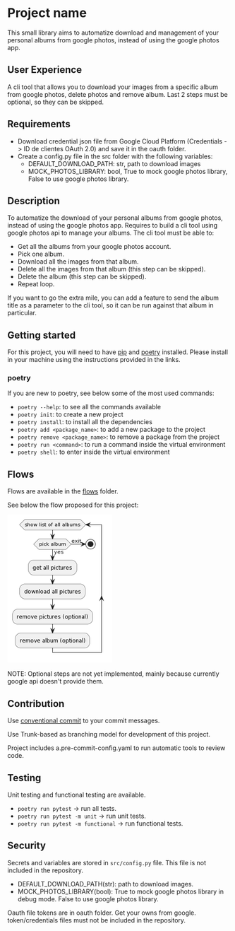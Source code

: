 # Project name

This small library aims to automatize download and management of your personal
albums from google photos, instead of using the google photos app.

## User Experience

A cli tool that allows you to download your images from a specific album from
google photos, delete photos and remove album. Last 2 steps must be optional, so
they can be skipped.

## Requirements

- Download credential json file from Google Cloud Platform (Credentials -> ID de
  clientes OAuth 2.0) and save it in the oauth folder.
- Create a config.py file in the src folder with the following variables:
  - DEFAULT_DOWNLOAD_PATH: str, path to download images
  - MOCK_PHOTOS_LIBRARY: bool, True to mock google photos library, False to use
    google photos library.

## Description

To automatize the download of your personal albums from google photos, instead
of using the google photos app. Requires to build a cli tool using google photos
api to manage your albums. The cli tool must be able to:

- Get all the albums from your google photos account.
- Pick one album.
- Download all the images from that album.
- Delete all the images from that album (this step can be skipped).
- Delete the album (this step can be skipped).
- Repeat loop.

If you want to go the extra mile, you can add a feature to
send the album title as a parameter to the cli tool, so it can be run against
that album in particular.

## Getting started

For this project, you will need to have [pip](https://pip.pypa.io/en/stable/)
and [poetry](https://python-poetry.org/) installed. Please install in your
machine using the instructions provided in the links.

### poetry

If you are new to poetry, see below some of the most used commands:

- `poetry --help`: to see all the commands available
- `poetry init`: to create a new project
- `poetry install`: to install all the dependencies
- `poetry add <package_name>`: to add a new package to the project
- `poetry remove <package_name>`: to remove a package from the project
- `poetry run <command>`: to run a command inside the virtual environment
- `poetry shell`: to enter inside the virtual environment

## Flows

Flows are available in the [flows](./flows) folder.

See below the flow proposed for this project:

![flows](./flows/flow_v1.png)

NOTE: Optional steps are not yet implemented, mainly because currently google
api doesn't provide them.

## Contribution

Use [conventional commit](https://www.conventionalcommits.org/en/v1.0.0/) to
your commit messages.

Use Trunk-based as branching model for development of this project.

Project includes a.pre-commit-config.yaml to run automatic tools to review code.

## Testing

Unit testing and functional testing are available.

- `poetry run pytest` -> run all tests.
- `poetry run pytest -m unit` -> run unit tests.
- `poetry run pytest -m functional` -> run functional tests.

## Security

Secrets and variables are stored in `src/config.py` file. This file is not
included in the repository.

- DEFAULT_DOWNLOAD_PATH(str): path to download images.
- MOCK_PHOTOS_LIBRARY(bool): True to mock google photos library in debug mode.
  False to use google photos library.

Oauth file tokens are in oauth folder. Get your owns from google.
token/credentials files must not be included in the repository.
